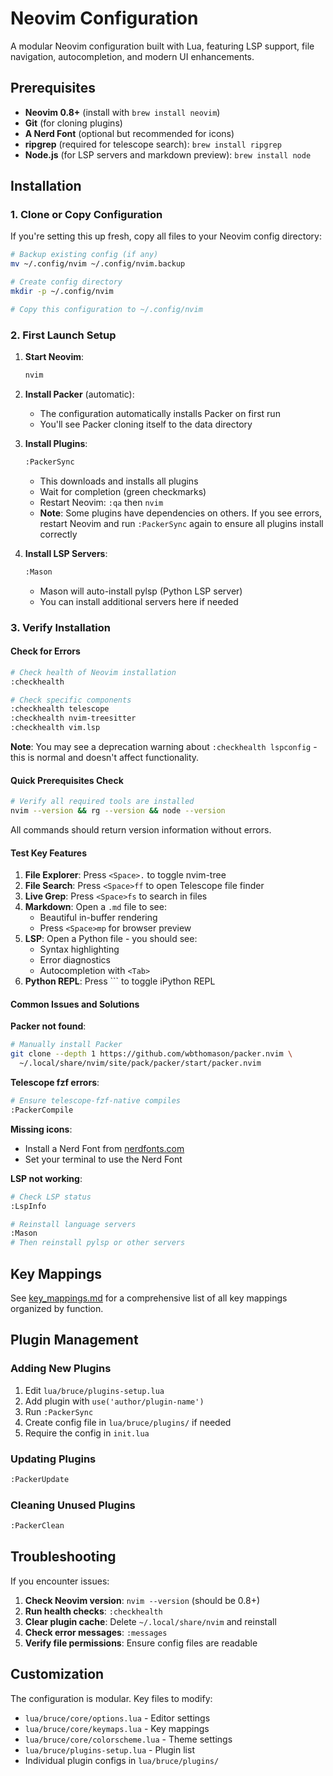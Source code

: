 # Neovim Configuration

A modular Neovim configuration built with Lua, featuring LSP support, file navigation, autocompletion, and modern UI enhancements.

## Prerequisites

- **Neovim 0.8+** (install with `brew install neovim`)
- **Git** (for cloning plugins)
- **A Nerd Font** (optional but recommended for icons)
- **ripgrep** (required for telescope search): `brew install ripgrep`
- **Node.js** (for LSP servers and markdown preview): `brew install node`

## Installation

### 1. Clone or Copy Configuration

If you're setting this up fresh, copy all files to your Neovim config directory:

```bash
# Backup existing config (if any)
mv ~/.config/nvim ~/.config/nvim.backup

# Create config directory
mkdir -p ~/.config/nvim

# Copy this configuration to ~/.config/nvim
```

### 2. First Launch Setup

1. **Start Neovim**:
   ```bash
   nvim
   ```

2. **Install Packer** (automatic):
   - The configuration automatically installs Packer on first run
   - You'll see Packer cloning itself to the data directory

3. **Install Plugins**:
   ```bash
   :PackerSync
   ```
   - This downloads and installs all plugins
   - Wait for completion (green checkmarks)
   - Restart Neovim: `:qa` then `nvim`
   - **Note**: Some plugins have dependencies on others. If you see errors, restart Neovim and run `:PackerSync` again to ensure all plugins install correctly

4. **Install LSP Servers**:
   ```bash
   :Mason
   ```
   - Mason will auto-install pylsp (Python LSP server)
   - You can install additional servers here if needed

### 3. Verify Installation

#### Check for Errors
```bash
# Check health of Neovim installation
:checkhealth

# Check specific components
:checkhealth telescope
:checkhealth nvim-treesitter
:checkhealth vim.lsp
```

**Note**: You may see a deprecation warning about `:checkhealth lspconfig` - this is normal and doesn't affect functionality.

#### Quick Prerequisites Check
```bash
# Verify all required tools are installed
nvim --version && rg --version && node --version
```
All commands should return version information without errors.

#### Test Key Features

1. **File Explorer**: Press `<Space>.` to toggle nvim-tree
2. **File Search**: Press `<Space>ff` to open Telescope file finder
3. **Live Grep**: Press `<Space>fs` to search in files
4. **Markdown**: Open a `.md` file to see:
   - Beautiful in-buffer rendering
   - Press `<Space>mp` for browser preview
5. **LSP**: Open a Python file - you should see:
   - Syntax highlighting
   - Error diagnostics
   - Autocompletion with `<Tab>`
6. **Python REPL**: Press `<Space>`` to toggle iPython REPL

#### Common Issues and Solutions

**Packer not found**:
```bash
# Manually install Packer
git clone --depth 1 https://github.com/wbthomason/packer.nvim \
  ~/.local/share/nvim/site/pack/packer/start/packer.nvim
```

**Telescope fzf errors**:
```bash
# Ensure telescope-fzf-native compiles
:PackerCompile
```

**Missing icons**:
- Install a Nerd Font from [nerdfonts.com](https://www.nerdfonts.com/)
- Set your terminal to use the Nerd Font

**LSP not working**:
```bash
# Check LSP status
:LspInfo

# Reinstall language servers
:Mason
# Then reinstall pylsp or other servers
```

## Key Mappings

See [key_mappings.md](key_mappings.md) for a comprehensive list of all key mappings organized by function.

## Plugin Management

### Adding New Plugins
1. Edit `lua/bruce/plugins-setup.lua`
2. Add plugin with `use('author/plugin-name')`
3. Run `:PackerSync`
4. Create config file in `lua/bruce/plugins/` if needed
5. Require the config in `init.lua`

### Updating Plugins
```bash
:PackerUpdate
```

### Cleaning Unused Plugins
```bash
:PackerClean
```

## Troubleshooting

If you encounter issues:

1. **Check Neovim version**: `nvim --version` (should be 0.8+)
2. **Run health checks**: `:checkhealth`
3. **Clear plugin cache**: Delete `~/.local/share/nvim` and reinstall
4. **Check error messages**: `:messages`
5. **Verify file permissions**: Ensure config files are readable

## Customization

The configuration is modular. Key files to modify:

- `lua/bruce/core/options.lua` - Editor settings
- `lua/bruce/core/keymaps.lua` - Key mappings
- `lua/bruce/core/colorscheme.lua` - Theme settings
- `lua/bruce/plugins-setup.lua` - Plugin list
- Individual plugin configs in `lua/bruce/plugins/`